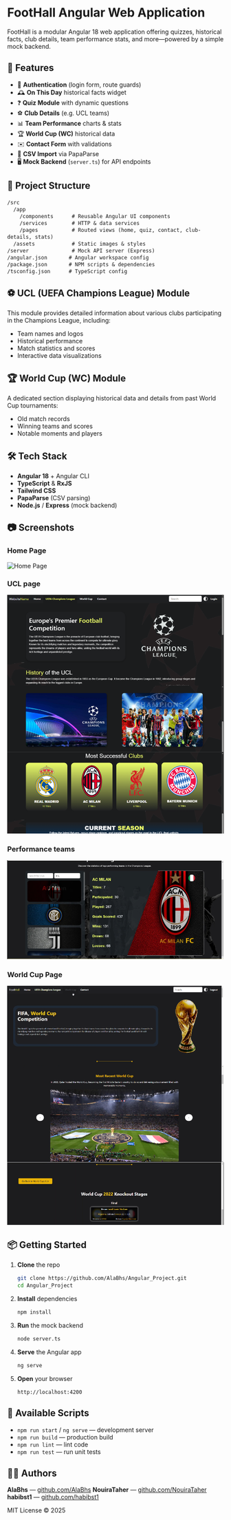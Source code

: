 # FootHall Angular Web Application

FootHall is a modular Angular 18 web application offering quizzes, historical facts, club details, team performance stats, and more—powered by a simple mock backend.

## 🚀 Features

- 🔐 **Authentication** (login form, route guards)  
- 🕰️ **On This Day** historical facts widget  
- ❓ **Quiz Module** with dynamic questions  
- ⚽ **Club Details** (e.g. UCL teams)  
- 📊 **Team Performance** charts & stats  
- 🏆 **World Cup (WC)** historical data  
- ✉️ **Contact Form** with validations  
- 📂 **CSV Import** via PapaParse  
- 🖥️ **Mock Backend** (`server.ts`) for API endpoints  

## 📁 Project Structure

```
/src
  /app
    /components      # Reusable Angular UI components
    /services        # HTTP & data services
    /pages           # Routed views (home, quiz, contact, club-details, stats)
  /assets            # Static images & styles
/server              # Mock API server (Express)
/angular.json       # Angular workspace config
/package.json       # NPM scripts & dependencies
/tsconfig.json      # TypeScript config
```

## ⚽ UCL (UEFA Champions League) Module

This module provides detailed information about various clubs participating in the Champions League, including:

- Team names and logos
- Historical performance
- Match statistics and scores
- Interactive data visualizations

## 🏆 World Cup (WC) Module

A dedicated section displaying historical data and details from past World Cup tournaments:

- Old match records
- Winning teams and scores
- Notable moments and players

## 🛠 Tech Stack

- **Angular 18** + Angular CLI  
- **TypeScript** & **RxJS**  
- **Tailwind CSS**  
- **PapaParse** (CSV parsing)  
- **Node.js** / **Express** (mock backend)

## 📷 Screenshots

### Home Page
![Home Page](./public/screenshots/homr_ang.png)

### UCL page
![UCL page](./public/screenshots/ucl.png)

### Performance teams
![Performance teams](./public/screenshots/perf_ucl.png)

### World Cup Page
![World Cup Page](./public/screenshots/wc.png)


## 📦 Getting Started

1. **Clone** the repo  
   ```bash
   git clone https://github.com/AlaBhs/Angular_Project.git
   cd Angular_Project
   ```

2. **Install** dependencies  
   ```bash
   npm install
   ```

3. **Run** the mock backend  
   ```bash
   node server.ts
   ```

4. **Serve** the Angular app  
   ```bash
   ng serve
   ```

5. **Open** your browser  
   ```
   http://localhost:4200
   ```

## 📝 Available Scripts

- `npm run start` / `ng serve` — development server  
- `npm run build` — production build  
- `npm run lint` — lint code  
- `npm run test` — run unit tests  

## 👨‍💻 Authors

**AlaBhs** — [github.com/AlaBhs](https://github.com/AlaBhs)
**NouiraTaher** — [github.com/NouiraTaher](https://github.com/NouiraTaher)
**habibst1** — [github.com/habibst1](https://github.com/habibst1)

MIT License © 2025
